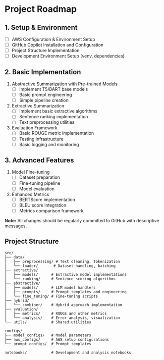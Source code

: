 # Project Roadmap

## 1. Setup & Environment
- [ ] AWS Configuration & Environment Setup
- [ ] GitHub Copilot Installation and Configuration
- [ ] Project Structure Implementation
- [ ] Development Environment Setup (venv, dependencies)

## 2. Basic Implementation
1. Abstractive Summarization with Pre-trained Models
    - [ ] Implement T5/BART base models
    - [ ] Basic prompt engineering
    - [ ] Simple pipeline creation

2. Extractive Summarization
    - [ ] Implement basic extractive algorithms
    - [ ] Sentence ranking implementation
    - [ ] Text preprocessing utilities

3. Evaluation Framework
    - [ ] Basic ROUGE metric implementation
    - [ ] Testing infrastructure
    - [ ] Basic logging and monitoring

## 3. Advanced Features
1. Model Fine-tuning
    - [ ] Dataset preparation
    - [ ] Fine-tuning pipeline
    - [ ] Model evaluation

2. Enhanced Metrics
    - [ ] BERTScore implementation
    - [ ] BLEU score integration
    - [ ] Metrics comparison framework

**Note:** All changes should be regularly committed to GitHub with descriptive messages.

## Project Structure
```
src/
├── data/
│   ├── preprocessing/ # Text cleaning, tokenization
│   └── loader/       # Dataset handling, batching
├── extractive/
│   ├── models/      # Extractive model implementations
│   └── ranking/     # Sentence scoring algorithms
├── abstractive/
│   ├── models/      # LLM model handlers
│   ├── prompts/     # Prompt templates and engineering
│   └── fine_tuning/ # Fine-tuning scripts
├── hybrid/
│   └── combiner/    # Hybrid approach implementation
├── evaluation/
│   ├── metrics/     # ROUGE and other metrics
│   └── analysis/    # Error analysis, visualization
└── utils/           # Shared utilities

configs/
├── model_configs/   # Model parameters
├── aws_configs/     # AWS setup configurations
└── prompt_configs/  # Prompt templates

notebooks/           # Development and analysis notebooks
```

